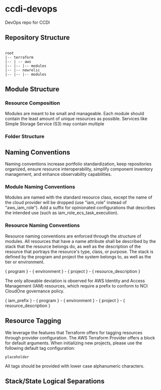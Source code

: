 # ccdi-devops
DevOps repo for CCDI

## Repository Structure
<pre><code>
root
|-- terraform
|-- | -- aws
|-- |-- |-- modules
|-- |-- newrelic
|-- |-- |-- modules
</code></pre>

## Module Structure

### Resource Composition
Modules are meant to be small and manageable. Each module should contain the least amount of unique resources as possible. Services like Simple Storage Service (S3) may contain multiple 

### Folder Structure


## Naming Conventions
Naming conventions increase portfolio standardization, keep repositories organized, ensure resource interoperability, simplify component inventory management, and enhance observability capabilities. 

### Module Naming Conventions
Modules are named with the standard resource class, except the name of the cloud provider will be dropped (use "iam_role" instead of "aws_iam_role"). Add a suffix for opinionated configurations that describes the intended use (such as iam_role_ecs_task_execution).


### Resource Naming Conventions
 Resource naming conventions are enforced through the structure of modules. All resources that have a name attribute shall be described by the stack that the resource belongs do, as well as the description of the resource that portrays the resource's type, class, or purpose. The stack is defined by the program and project the system belongs to, as well as the tier or environment. 

{ program } - { environment } - { project } - { resource_description }

The only allowable deviation is observed for AWS Identity and Access Management (IAM) resources, which require a prefix to conform to NCI CloudOne governance policy.

{ iam_prefix } - { program } - { environment } - { project } - { resource_description }


## Resource Tagging
We leverage the features that Terraform offers for tagging resources through provider configuration. The AWS Terraform Provider offers a block for default arguments. When initializing new projects, please use the following default tag configuration:

<pre><code>placeholder</code></pre>

All tags should be provided with lower case alphanumeric characters. 

## Stack/State Logical Separations
